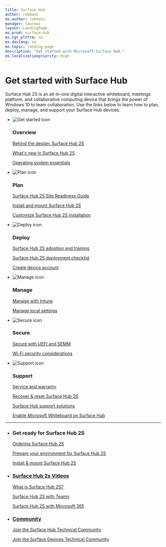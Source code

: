 ```yaml
---
title: Surface Hub
author: robmazz
ms.author: robmazz
manager: laurawi
layout: LandingPage
ms.prod: surface-hub
ms.tgt_pltfrm: na
ms.devlang: na
ms.topic: landing-page
description: "Get started with Microsoft Surface Hub."
ms.localizationpriority: High
---
```

# Get started with Surface Hub

Surface Hub 2S is an all-in-one digital interactive whiteboard, meetings platform, and collaborative computing device that brings the power of Windows 10 to team collaboration. Use the links below to learn how to plan, deploy, manage, and support your Surface Hub devices.

<ul class="panelContent cardsF">
    <li>
        <div class="cardSize">
            <div class="cardPadding">
                <div class="card">
                    <div class="cardImageOuter">
                        <div class="cardImage">
                            <img src="https://docs.microsoft.com/office/media/icons/get-started-blue.svg" alt="Get started icon" />
                        </div>
                    </div>
                    <div class="cardText">
                        <h3>Overview</h3>
                        <p><a href="https://techcommunity.microsoft.com/t5/Surface-IT-Pro-Blog/Behind-the-design-Surface-Hub-2S/ba-p/464099" target="_blank">Behind the design: Surface Hub 2S</a></p>
                        <p><a href="surface-hub-2s-whats-new.md">What's new in Surface Hub 2S</a></p>
                        <p><a href="differences-between-surface-hub-and-windows-10-enterprise.md">Operating system essentials</a></p>
                    </div>
                </div>
            </div>
        </div>
    </li>
    <li>
        <div class="cardSize">
            <div class="cardPadding">
                <div class="card">
                    <div class="cardImageOuter">
                        <div class="cardImage">
                            <img src="https://docs.microsoft.com/office/media/icons/task-checklist-planning-blue.svg" alt="Plan icon" />
                        </div>
                    </div>
                    <div class="cardText">
                        <h3>Plan</h3>
                        <p><a href="surface-hub-2s-site-readiness-guide.md">Surface Hub 2S Site Readiness Guide</a></p>
                        <p><a href="surface-hub-2s-install-mount.md">Install and mount Surface Hub 2S</a></p>
                        <p><a href="surface-hub-2s-custom-install.md">Customize Surface Hub 2S installation</a></p>
                    </div>
                </div>
            </div>
        </div>
    </li>
    <li>
        <div class="cardSize">
            <div class="cardPadding">
                <div class="card">
                    <div class="cardImageOuter">
                        <div class="cardImage">
                            <img src="https://docs.microsoft.com/office/media/icons/deploy-blue.svg" alt="Deploy icon" />
                        </div>
                    </div>
                    <div class="cardText">
                        <h3>Deploy</h3>
                              <p><a href="surface-hub-2s-adoption-kit.md">Surface Hub 2S adoption and training</a></p>
                              <p><a href="surface-hub-2s-deploy-checklist.md">Surface Hub 2S deployment checklist</a></p>
                              <p><a href="surface-hub-2s-account.md">Create device account</a></p>
                    </div>
                </div>
            </div>
        </div>
    </li>
</ul>

<ul class="panelContent cardsF">
    <li>
        <div class="cardSize">
            <div class="cardPadding">
                <div class="card">
                    <div class="cardImageOuter">
                        <div class="cardImage">
                            <img src="https://docs.microsoft.com/office/media/icons/process-flow-blue.svg" alt="Manage icon" />
                        </div>
                    </div>
                    <div class="cardText">
                        <h3>Manage</h3>
                        <p><a href="surface-hub-2s-manage-intune.md">Manage with Intune</a></p>
                        <p><a href="local-management-surface-hub-settings.md">Manage local settings</a></p>
                    </div>
                </div>
            </div>
        </div>
    </li>
    <li>
        <div class="cardSize">
            <div class="cardPadding">
                <div class="card">
                    <div class="cardImageOuter">
                        <div class="cardImage">
                            <img src="https://docs.microsoft.com/office/media/icons/security-blue.svg" alt="Secure icon" />
                        </div>
                    </div>
                    <div class="cardText">
                        <h3>Secure</h3>
                        <p><a href="surface-hub-2s-secure-with-uefi-semm.md">Secure with UEFI and SEMM</a></p>
                        <p><a href="surface-hub-wifi-direct.md">Wi-Fi security considerations</a></p>
                    </div>
                </div>
            </div>
        </div>
    </li>
    <li>
        <div class="cardSize">
            <div class="cardPadding">
                <div class="card">
                    <div class="cardImageOuter">
                        <div class="cardImage">
                            <img src="https://docs.microsoft.com/office/media/icons/connector-blue.svg" alt="Support icon" />
                        </div>
                    </div>
                    <div class="cardText">
                        <h3>Support</h3>
                        <p><a href="https://support.microsoft.com/help/4493926" target="_blank">Service and warranty</a></p>
                        <p><a href="surface-hub-2s-recover-reset.md">Recover & reset Surface Hub 2S</a></p>
                        <p><a href="support-solutions-surface-hub.md">Surface Hub support solutions</a></p>
                        <p><a href="https://support.office.com/article/Enable-Microsoft-Whiteboard-on-Surface-Hub-b5df4539-f735-42ff-b22a-0f5e21be7627" target="_blank">Enable Microsoft Whiteboard on Surface Hub</a></p>
                    </div>
                </div>
            </div>
        </div>
    </li>
</ul>

---

<ul class="panelContent cardsW">
    <li>
        <div class="cardSize">
            <div class="cardPadding">
                <div class="card">
                    <div class="cardText">
                        <h3>Get ready for Surface Hub 2S</h3>
                        <p><a href="https://www.microsoft.com/p/surface-hub-2S/8P62MW6BN9G4?activetab=pivot:overviewtab" target="_blank">Ordering Surface Hub 2S</p>
                        <p><a href="surface-hub-2s-prepare-environment.md">Prepare your environment for Surface Hub 2S</p>
                        <p><a href="surface-hub-2s-install-mount.md">Install & mount Surface Hub 2S</p>
                    </div>
                </div>
            </div>
        </div>
    </li>
    <li>
        <div class="cardSize">
            <div class="cardPadding">
                <div class="card">
                    <div class="cardText">
                        <h3>Surface Hub 2s Videos</h3>
                        <p><a href="https://youtu.be/pbhNngw3a-Y" target="_blank">What is Surface Hub 2S?</p>
                        <p><a href="https://www.youtube.com/watch?v=CH2seLS5Wb0" target="_blank">Surface Hub 2S with Teams</p>
                        <p><a href="https://www.youtube.com/watch?v=I4N2lQX4WyI&list=PLXtHYVsvn_b__1Baibdu4elN4SoF3JTBZ&index=7" target="_blank">Surface Hub 2S with Microsoft 365</p>
                    </div>
                </div>
            </div>
        </div>
    </li>
    <li>
        <div class="cardSize">
            <div class="cardPadding">
                <div class="card">
                    <div class="cardText">
                        <h3>Community</h3>
                        <p><a href="https://techcommunity.microsoft.com/t5/Surface-Hub/bd-p/SurfaceHub" target="_blank">Join the Surface Hub Technical Community</p>
                        <p><a href="https://techcommunity.microsoft.com/t5/Surface-Devices/ct-p/SurfaceDevices" target="_blank">Join the Surface Devices Technical Community</p>
                    </div>
                </div>
            </div>
        </div>
    </li>
</ul>